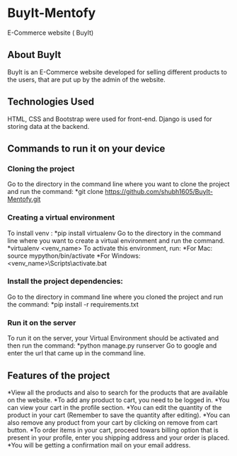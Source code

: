 # BuyIt-Mentofy
E-Commerce website ( BuyIt) 
## About BuyIt
BuyIt is an E-Commerce website developed for selling different products to the users, that are put up by the admin of the website.
## Technologies Used
HTML, CSS and Bootstrap were used for front-end. Django is used for storing data at the backend.
## Commands to run it on your device
### Cloning the project
Go to the directory in the command line where you want to clone the project and run the command:
*git clone https://github.com/shubh1605/BuyIt-Mentofy.git
### Creating a virtual environment
To install venv : 
*pip install virtualenv
Go to the directory in the command line where you want to create a virtual environment and run the command.
*virtualenv <venv_name>
To activate this environment, run:
*For Mac: source mypython/bin/activate 
*For Windows: <venv_name>\Scripts\activate.bat
### Install the project dependencies:
Go to the directory in command line where you cloned the project and run the command: 
*pip install -r requirements.txt
### Run it on the server
To run it on the server, your Virtual Environment should be activated and then run the command:
*python manage.py runserver
Go to google and enter the url that came up in the command line.
## Features of the project
*View all the products and also to search for the products that are available on the website.
*To add any product to cart, you need to be logged in.
*You can view your cart in the profile section.
*You can edit the quantity of the product in your cart (Remember to save the quantity after editing).
*You can also remove any product from your cart by clicking on remove from cart button.
*To order items in your cart, proceed towars billing option that is present in your profile, enter you shipping address and your order is placed.
*You will be getting a confirmation mail on your email address.

